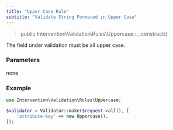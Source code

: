 ```yaml
---
title: "Upper Case Rule"
subtitle: "Validate String Formated in Upper Case"
---
```


> public Intervention\Validation\Rules\Uppercase::__construct()

The field under validation must be all upper case.

### Parameters

none

### Example

```php
use Intervention\Validation\Rules\Uppercase;

$validator = Validator::make($request->all(), [
    'attribute-key' => new Uppercase(),
]);
```
